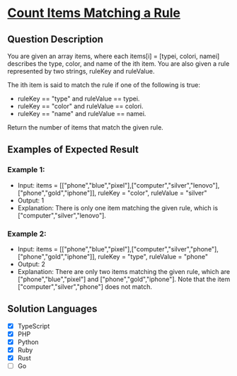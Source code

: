 # [Count Items Matching a Rule](https://leetcode.com/problems/count-items-matching-a-rule/description/)

## Question Description

You are given an array items, where each items[i] = [typei, colori, namei] describes the type, color, and name of the ith item. You are also given a rule represented by two strings, ruleKey and ruleValue.

The ith item is said to match the rule if one of the following is true:

- ruleKey == "type" and ruleValue == typei.
- ruleKey == "color" and ruleValue == colori.
- ruleKey == "name" and ruleValue == namei.

Return the number of items that match the given rule.

## Examples of Expected Result

### Example 1:

- Input: items = [["phone","blue","pixel"],["computer","silver","lenovo"],["phone","gold","iphone"]], ruleKey = "color", ruleValue = "silver"
- Output: 1
- Explanation: There is only one item matching the given rule, which is ["computer","silver","lenovo"].

### Example 2:

- Input: items = [["phone","blue","pixel"],["computer","silver","phone"],["phone","gold","iphone"]], ruleKey = "type", ruleValue = "phone"
- Output: 2
- Explanation: There are only two items matching the given rule, which are ["phone","blue","pixel"] and ["phone","gold","iphone"]. Note that the item ["computer","silver","phone"] does not match.

## Solution Languages

- [x] TypeScript
- [x] PHP
- [x] Python
- [x] Ruby
- [x] Rust
- [ ] Go
